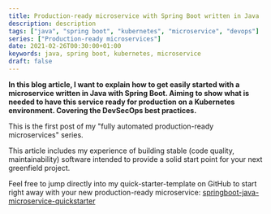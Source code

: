 ```yaml
---
title: Production-ready microservice with Spring Boot written in Java
description: description
tags: ["java", "spring boot", "kubernetes", "microservice", "devops"]
series: ["Production-ready microservices"]
date: 2021-02-26T00:30:00+01:00
keywords: java, spring boot, kubernetes, microservice
draft: false
---
```


**In this blog article, I want to explain how to get easily started with a microservice written in Java with Spring Boot. Aiming to show what is needed to have this service ready for production on a Kubernetes environment. Covering the DevSecOps best practices.**

This is the first post of my "fully automated production-ready microservices" series.

This article includes my experience of building stable (code quality, maintainability) software intended to provide a solid start point for your next greenfield project.

Feel free to jump directly into my quick-starter-template on GitHub to start right away with your new production-ready microservice: [springboot-java-microservice-quickstarter](https://github.com/botscripter/springboot-java-microservice-quickstarter)

